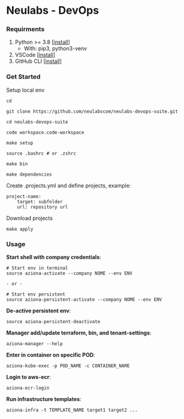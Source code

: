 # Neulabs - DevOps

### Requirments

1. Python >= 3.8 \[[install](https://www.python.org/downloads/)\]
    - With: pip3, python3-venv
3. VSCode \[[install](https://code.visualstudio.com/download)\]
4. GitHub CLI \[[install](https://cli.github.com/)\]

### Get Started

Setup local env

    cd

    git clone https://github.com/neulabscom/neulabs-devops-suite.git 

    cd neulabs-devops-suite

    code workspace.code-workspace

    make setup

    source .bashrc # or .zshrc

    make bin

    make dependencies


Create .projects.yml and define projects, example:

    project-name:
        target: subfolder 
        url: repository url

Download projects

    make apply


### Usage

**Start shell with company credentials**:

    # Start env in terminal
    source aziona-activate --company NOME --env ENV

    - or - 

    # Start env persistent
    source aziona-persistent-activate --company NOME --env ENV

**De-active persistent env**:

    source aziona-persistent-deactivate


**Manager add/update terraform, bin, and tenant-settings**:

    aziona-manager --help


**Enter in container on specific POD**:

    aziona-kube-exec -p POD_NAME -c CONTAINER_NAME

**Login to aws-ecr**:

    aziona-ecr-login

**Run infrastructure templates**:

    aziona-infra -t TEMPLATE_NAME target1 target2 ...

